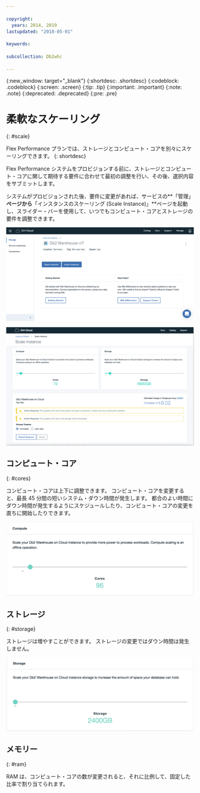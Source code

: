 ```yaml
---

copyright:
  years: 2014, 2019
lastupdated: "2018-05-01"

keywords:

subcollection: Db2whc

---
```


<!-- Attribute definitions --> 
{:new_window: target="_blank"}
{:shortdesc: .shortdesc}
{:codeblock: .codeblock}
{:screen: .screen}
{:tip: .tip}
{:important: .important}
{:note: .note}
{:deprecated: .deprecated}
{:pre: .pre}

# 柔軟なスケーリング
{: #scale}

Flex Performance プランでは、ストレージとコンピュート・コアを別々にスケーリングできます。 
{: shortdesc}

Flex Performance システムをプロビジョンする前に、ストレージとコンピュート・コアに関して期待する要件に合わせて最初の調整を行い、その後、選択内容をサブミットします。

システムがプロビジョンされた後、要件に変更があれば、サービスの**「管理」**ページから**「インスタンスのスケーリング (Scale Instance)」**ページを起動し、スライダー・バーを使用して、いつでもコンピュート・コアとストレージの要件を調整できます。

![Web コンソールのコンピュート・コア・ページの表示](images/launch.png)

![Web コンソールのコンピュート・コア・ページの表示](images/scaling_full.png)

## コンピュート・コア
{: #cores}

コンピュート・コアは上下に調整できます。 コンピュート・コアを変更すると、最長 45 分間の短いシステム・ダウン時間が発生します。 都合のよい時間にダウン時間が発生するようにスケジュールしたり、コンピュート・コアの変更を直ちに開始したりできます。

![Web コンソールのコンピュート・コア・ページの表示](images/cores.png)

## ストレージ
{: #storage}

ストレージは増やすことができます。 ストレージの変更ではダウン時間は発生しません。

![Web コンソールのストレージ・ページの表示](images/storage.png)

## メモリー
{: #ram}

RAM は、コンピュート・コアの数が変更されると、それに比例して、固定した比率で割り当てられます。

